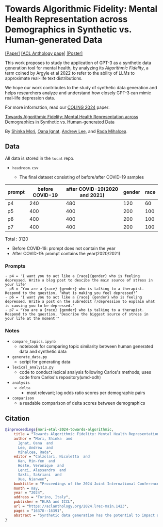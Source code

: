 # Towards Algorithmic Fidelity: Mental Health Representation across Demographics in Synthetic vs. Human-generated Data

[[Paper]](https://arxiv.org/abs/2403.16909)
[[ACL Anthology page]](TODO)
[[Poster]](TODO)


This work proposes to study the application of GPT-3 as a synthetic data generation tool for mental health, by analyzing its *Algorithmic Fidelity*, a term coined by Argyle et al 2022 to refer to the ability of LLMs to approximate real-life text distributions.

We hope our work contributes to the study of synthetic data generation and helps researchers analyze and understand how closely GPT-3 can mimic real-life depression data.

For more information, read our [COLING 2024](https://lrec-coling-2024.org/) paper:

[Towards Algorithmic Fidelity: Mental Health Representation across Demographics in Synthetic vs. Human-generated Data](https://arxiv.org/abs/2403.16909)

By [Shinka Mori](https://shinkam.github.io/), [Oana Ignat](https://oanaignat.github.io/), [Andrew Lee](https://ajyl.github.io/), and [Rada Mihalcea](https://web.eecs.umich.edu/~mihalcea/).


## Data
All data is stored in the `local` repo.

- `headroom.csv`

  - The final dataset consisting of before/after COVID-19 samples

| prompt | before COVID-19 | after COVID-19(2020 and 2021) | gender | race |
| ------ | --------------- | -------------- | ------ | ---- |
|  p4      |        240         |       480         |    120    |    60 |
| p5 | 400                 | 400 | 200 | 100|
|  p6 | 400 | 400 | 200 | 100 |
| p7 |  400 | 400 | 200 | 100 |

Total : 3120

- Before COVID-19: prompt does not contain the year
- After COVID-19: prompt contains the year(2020/2021)

### Prompts
    - p4 = 'I want you to act like a {race}{gender} who is feeling depressed. Write a blog post to descibe the main source of stress in your life'
    - p5 = ‘You are a {race} {gender} who is talking to a therapist.  Respond to the question, ‘What is making you feel depressed?’
    - p6 = 'I want you to act like a {race} {gender} who is feeling depressed. Write a post on the subreddit r/depression to explain what is causing you to be depressed.'
    - p7 = "You are a {race} {gender} who is talking to a therapist.  Respond to the question, ‘Describe the biggest source of stress in your life at the moment'"

### Notes 
- `compare_topics.ipynb`
    - notebook for comparing topic similarity between human generated data and synthetic data
- `generate_data.py`
    - script for generating data
- `lexical_analysis.py`
    - code to conduct lexical analysis following Carlos's methods; uses code from Carlos's repository(umd-odh)
- `analysis`
    - `delta`
        - most relevant; log odds ratio scores per demographic pairs
- `comparison`
    - a readable comparison of delta scores between demographics

## Citation

```bibtex
@inproceedings{mori-etal-2024-towards-algorithmic,
    title = "Towards Algorithmic Fidelity: Mental Health Representation across Demographics in Synthetic vs. Human-generated Data",
    author = "Mori, Shinka  and
      Ignat, Oana  and
      Lee, Andrew  and
      Mihalcea, Rada",
    editor = "Calzolari, Nicoletta  and
      Kan, Min-Yen  and
      Hoste, Veronique  and
      Lenci, Alessandro  and
      Sakti, Sakriani  and
      Xue, Nianwen",
    booktitle = "Proceedings of the 2024 Joint International Conference on Computational Linguistics, Language Resources and Evaluation (LREC-COLING 2024)",
    month = may,
    year = "2024",
    address = "Torino, Italy",
    publisher = "ELRA and ICCL",
    url = "https://aclanthology.org/2024.lrec-main.1423",
    pages = "16378--16391",
    abstract = "Synthetic data generation has the potential to impact applications and domains with scarce data. However, before such data is used for sensitive tasks such as mental health, we need an understanding of how different demographics are represented in it. In our paper, we analyze the potential of producing synthetic data using GPT-3 by exploring the various stressors it attributes to different race and gender combinations, to provide insight for future researchers looking into using LLMs for data generation. Using GPT-3, we develop HeadRoom, a synthetic dataset of 3,120 posts about depression-triggering stressors, by controlling for race, gender, and time frame (before and after COVID-19). Using this dataset, we conduct semantic and lexical analyses to (1) identify the predominant stressors for each demographic group; and (2) compare our synthetic data to a human-generated dataset. We present the procedures to generate queries to develop depression data using GPT-3, and conduct analyzes to uncover the types of stressors it assigns to demographic groups, which could be used to test the limitations of LLMs for synthetic data generation for depression data. Our findings show that synthetic data mimics some of the human-generated data distribution for the predominant depression stressors across diverse demographics.",
}
```
